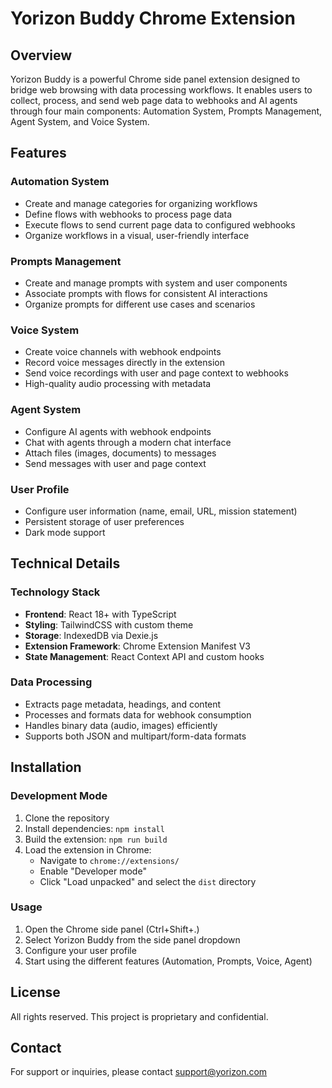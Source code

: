 # Yorizon Buddy Chrome Extension

## Overview
Yorizon Buddy is a powerful Chrome side panel extension designed to bridge web browsing with data processing workflows. It enables users to collect, process, and send web page data to webhooks and AI agents through four main components: Automation System, Prompts Management, Agent System, and Voice System.

## Features

### Automation System
- Create and manage categories for organizing workflows
- Define flows with webhooks to process page data
- Execute flows to send current page data to configured webhooks
- Organize workflows in a visual, user-friendly interface

### Prompts Management
- Create and manage prompts with system and user components
- Associate prompts with flows for consistent AI interactions
- Organize prompts for different use cases and scenarios

### Voice System
- Create voice channels with webhook endpoints
- Record voice messages directly in the extension
- Send voice recordings with user and page context to webhooks
- High-quality audio processing with metadata

### Agent System
- Configure AI agents with webhook endpoints
- Chat with agents through a modern chat interface
- Attach files (images, documents) to messages
- Send messages with user and page context

### User Profile
- Configure user information (name, email, URL, mission statement)
- Persistent storage of user preferences
- Dark mode support

## Technical Details

### Technology Stack
- **Frontend**: React 18+ with TypeScript
- **Styling**: TailwindCSS with custom theme
- **Storage**: IndexedDB via Dexie.js
- **Extension Framework**: Chrome Extension Manifest V3
- **State Management**: React Context API and custom hooks

### Data Processing
- Extracts page metadata, headings, and content
- Processes and formats data for webhook consumption
- Handles binary data (audio, images) efficiently
- Supports both JSON and multipart/form-data formats

## Installation

### Development Mode
1. Clone the repository
2. Install dependencies: `npm install`
3. Build the extension: `npm run build`
4. Load the extension in Chrome:
   - Navigate to `chrome://extensions/`
   - Enable "Developer mode"
   - Click "Load unpacked" and select the `dist` directory

### Usage
1. Open the Chrome side panel (Ctrl+Shift+.)
2. Select Yorizon Buddy from the side panel dropdown
3. Configure your user profile
4. Start using the different features (Automation, Prompts, Voice, Agent)

## License
All rights reserved. This project is proprietary and confidential.

## Contact
For support or inquiries, please contact [support@yorizon.com](mailto:support@yorizon.com)
